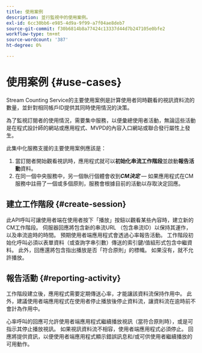 ```yaml
---
title: 使用案例
description: 並行監視中的使用案例。
exl-id: 6cc30bb6-e985-4d9a-9f99-a7f04ae8deb7
source-git-commit: f30b6814b8a77424c13337d44d7b247105e0bfe2
workflow-type: tm+mt
source-wordcount: '387'
ht-degree: 0%

---
```


# 使用案例 {#use-cases}

Stream Counting Service的主要使用案例是計算使用者同時觀看的視訊資料流的數量，並針對相同帳戶ID提供其同時使用情況的決策。

為了監視訂閱者的使用情況，需要集中服務，以便彙總使用者活動，無論這些活動是在程式設計師的網站或應用程式、MVPD的內容入口網站或聯合發行屬性上發生。

此集中化服務支援的主要使用案例應該是：

1. 當訂閱者開始觀看視訊時，應用程式就可以&#x200B;**初始化串流工作階段**&#x200B;並啟動&#x200B;**報告活動**&#x200B;資料。
1. 在同一個中央服務中，另一個執行個體會收到&#x200B;***CM決定*** — 如果應用程式在CM服務中註冊了一個或多個原則，服務會根據目前的活動以存取決定回應。


## 建立工作階段 {#create-session}

此API呼叫可讓使用者端在使用者按下「播放」按鈕以觀看某些內容時，建立新的CM工作階段。 伺服器回應將包含新的串流URL （包含串流ID）以保持其運作，以及串流逾時的時間。 預期使用者端應用程式會透過心率報告活動。 工作階段初始化呼叫必須以表單資料（或查詢字串引數）傳送的索引鍵/值組形式包含中繼資料。 此外，回應還將包含指出播放是否「符合原則」的標幟。 如果沒有，就不允許播放。

## 報告活動 {#reporting-activity}

工作階段建立後，應用程式需要定期傳送心率，才能讓該資料流保持作用中。 此外，建議使用者端應用程式在使用者停止播放後停止資料流，讓資料流在逾時前不會計為作用中。

心率呼叫的回應可允許使用者端應用程式繼續播放視訊（當符合原則時），或是可指示其停止播放視訊。 如果視訊資料流不相容，使用者端應用程式必須停止。 回應將提供資訊，以便使用者端應用程式顯示錯誤訊息和/或可供使用者繼續播放的可用動作。
